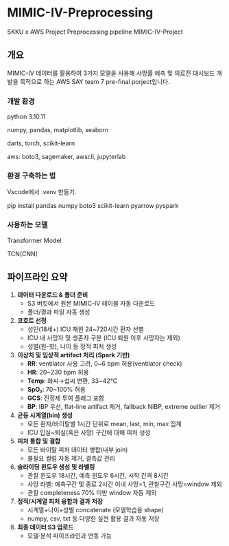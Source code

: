 # MIMIC-IV-Preprocessing
 SKKU x AWS Project Preprocessing pipeline
 MIMIC-IV-Project

## 개요

MIMIC-IV 데이터를 활용하여 3가지 모델을 사용해 사망률 예측 및 의료진 대시보드 개발을 목적으로 하는 AWS SAY team 7 pre-final porject입니다.


### 개발 환경

python 3.10.11

numpy, pandas, matplotlib, seaborn

darts, torch, scikit-learn

aws: boto3, sagemaker, awscli, jupyterlab

### 환경 구축하는 법
Vscode에서 .venv 만들기.

pip install pandas numpy boto3 scikit-learn pyarrow pyspark

### 사용하는 모델
Transformer Model

TCN(CNN)


## 파이프라인 요약

1. **데이터 다운로드 & 폴더 준비**
    - S3 버킷에서 원본 MIMIC-IV 테이블 자동 다운로드
    - 폴더/결과 파일 자동 생성
2. **코호트 선정**
    - 성인(18세+) ICU 재원 24~720시간 환자 선별
    - ICU 내 사망자 및 생존자 구분 (ICU 퇴원 이후 사망자는 제외)
    - 성별(원-핫), 나이 등 정적 피처 생성
3. **이상치 및 임상적 artifact 처리 (Spark 기반)**
    - **RR**: ventilator 사용 고려, 0~6 bpm 허용(ventilator check)
    - **HR**: 20~230 bpm 허용
    - **Temp**: 화씨→섭씨 변환, 33~42℃
    - **SpO₂**: 70~100% 허용
    - **GCS**: 진정제 투여 플래그 포함
    - **BP**: IBP 우선, flat-line artifact 제거, fallback NIBP, extreme outlier 제거
4. **균등 시계열(bin) 생성**
    - 모든 환자/바이탈별 1시간 단위로 mean, last, min, max 집계
    - ICU 입실~퇴실(혹은 사망) 구간에 대해 피처 생성
5. **피처 통합 및 결합**
    - 모든 바이탈 피처 데이터 병합(내부 join)
    - 불필요 컬럼 자동 제거, 결측값 관리
6. **슬라이딩 윈도우 생성 및 라벨링**
    - 관찰 윈도우 18시간, 예측 윈도우 6시간, 시작 간격 8시간
    - 사망 라벨: 예측구간 및 종료 2시간 이내 사망=1, 관찰구간 사망=window 제외
    - 관찰 completeness 70% 미만 window 자동 제외
7. **정적/시계열 피처 융합과 결과 저장**
    - 시계열+나이+성별 concatenate (모델학습용 shape)
    - numpy, csv, txt 등 다양한 실전 활용 결과 자동 저장
8. **최종 데이터 S3 업로드**
    - 모델·분석 파이프라인과 연동 가능
